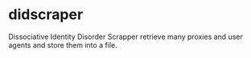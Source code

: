 # didscraper
Dissociative Identity Disorder Scrapper
retrieve many proxies and user agents and store them into a file.

